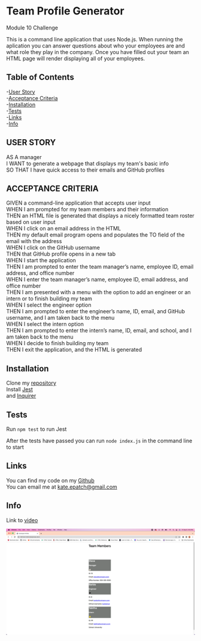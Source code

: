 # Team Profile Generator

Module 10 Challenge

This is a command line application that uses Node.js.  When running the aplication you can answer questions about who your employees are and what role they play in the company.  Once you have filled out your team an HTML page will render displaying all of your employees.  

## Table of Contents

-[User Story](#user-story)</br>
-[Acceptance Criteria](#acceptance-criteria)</br>
-[Installation](#installation)</br>
-[Tests](#tests)</br>
-[Links](#links)</br>
-[Info](#info)

## USER STORY

AS A manager</br>
I WANT to generate a webpage that displays my team's basic info</br>
SO THAT I have quick access to their emails and GitHub profiles</br>

## ACCEPTANCE CRITERIA

GIVEN a command-line application that accepts user input</br>
WHEN I am prompted for my team members and their information</br>
THEN an HTML file is generated that displays a nicely formatted team roster based on user input</br>
WHEN I click on an email address in the HTML</br>
THEN my default email program opens and populates the TO field of the email with the address</br>
WHEN I click on the GitHub username</br>
THEN that GitHub profile opens in a new tab</br>
WHEN I start the application</br>
THEN I am prompted to enter the team manager’s name, employee ID, email address, and office number</br>
WHEN I enter the team manager’s name, employee ID, email address, and office number</br>
THEN I am presented with a menu with the option to add an engineer or an intern or to finish building my team</br>
WHEN I select the engineer option</br>
THEN I am prompted to enter the engineer’s name, ID, email, and GitHub username, and I am taken back to the menu</br>
WHEN I select the intern option</br>
THEN I am prompted to enter the intern’s name, ID, email, and school, and I am taken back to the menu</br>
WHEN I decide to finish building my team</br>
THEN I exit the application, and the HTML is generated

## Installation

Clone my [repository](https://github.com/katepatch/Team-Profile-Generator)</br>
Install [Jest](https://www.npmjs.com/package/jest)</br>
and [Inquirer](https://www.npmjs.com/package/inquirer/v/8.2.4)
## Tests

Run `npm test` to run Jest

After the tests have passed you can run `node index.js` in the command line to start

## Links

You can find my code on my [Github](https://github.com/katepatch/Team-Profile-Generator)</br>
You can email me at kate.epatch@gmail.com

## Info

Link to [video](https://watch.screencastify.com/v/gL87erhN0lILCgIGXFtY)

![screenshot](/assests/screenshot.png)
